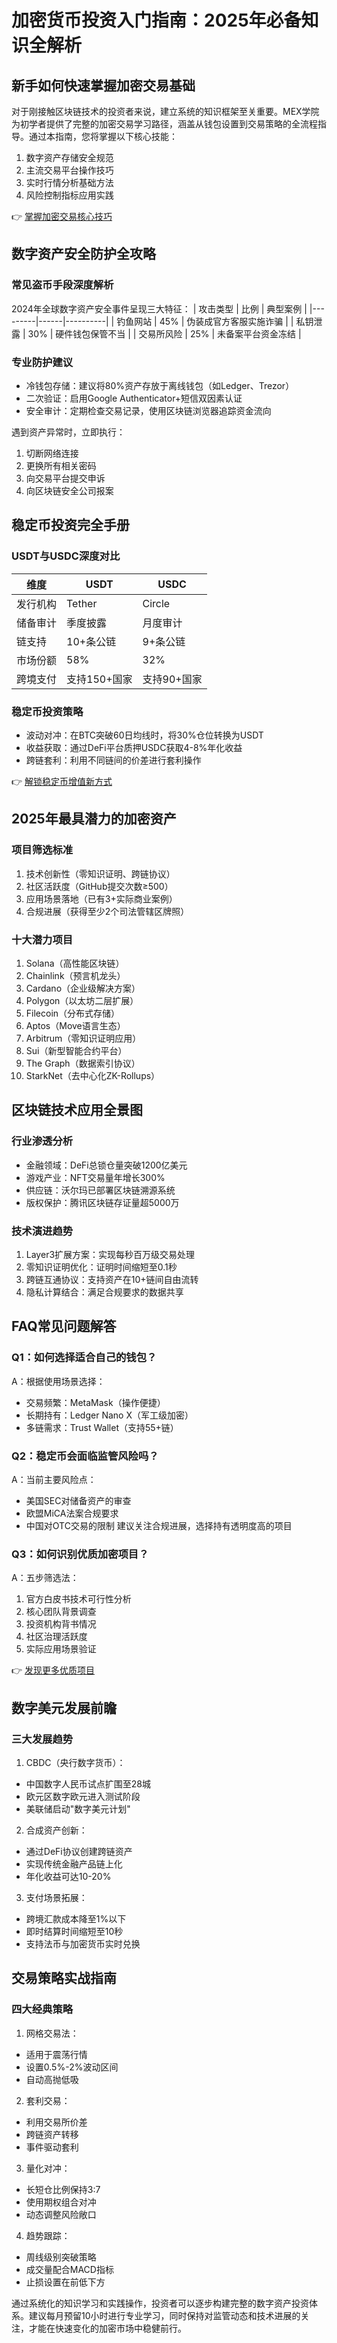 # 加密货币投资入门指南：2025年必备知识全解析

## 新手如何快速掌握加密交易基础
对于刚接触区块链技术的投资者来说，建立系统的知识框架至关重要。MEX学院为初学者提供了完整的加密交易学习路径，涵盖从钱包设置到交易策略的全流程指导。通过本指南，您将掌握以下核心技能：

1. 数字资产存储安全规范
2. 主流交易平台操作技巧
3. 实时行情分析基础方法
4. 风险控制指标应用实践

👉 [掌握加密交易核心技巧](https://bit.ly/okx_welcome)

## 数字资产安全防护全攻略
### 常见盗币手段深度解析
2024年全球数字资产安全事件呈现三大特征：
| 攻击类型 | 比例 | 典型案例 |
|---------|------|----------|
| 钓鱼网站 | 45% | 伪装成官方客服实施诈骗 |
| 私钥泄露 | 30% | 硬件钱包保管不当 |
| 交易所风险 | 25% | 未备案平台资金冻结 |

### 专业防护建议
- 冷钱包存储：建议将80%资产存放于离线钱包（如Ledger、Trezor）
- 二次验证：启用Google Authenticator+短信双因素认证
- 安全审计：定期检查交易记录，使用区块链浏览器追踪资金流向

遇到资产异常时，立即执行：
1. 切断网络连接
2. 更换所有相关密码
3. 向交易平台提交申诉
4. 向区块链安全公司报案

## 稳定币投资完全手册
### USDT与USDC深度对比
| 维度        | USDT               | USDC               |
|-------------|--------------------|--------------------|
| 发行机构    | Tether             | Circle             |
| 储备审计    | 季度披露          | 月度审计           |
| 链支持      | 10+条公链         | 9+条公链          |
| 市场份额    | 58%               | 32%                |
| 跨境支付    | 支持150+国家       | 支持90+国家        |

### 稳定币投资策略
- 波动对冲：在BTC突破60日均线时，将30%仓位转换为USDT
- 收益获取：通过DeFi平台质押USDC获取4-8%年化收益
- 跨链套利：利用不同链间的价差进行套利操作

👉 [解锁稳定币增值新方式](https://bit.ly/okx_welcome)

## 2025年最具潜力的加密资产
### 项目筛选标准
1. 技术创新性（零知识证明、跨链协议）
2. 社区活跃度（GitHub提交次数≥500）
3. 应用场景落地（已有3+实际商业案例）
4. 合规进展（获得至少2个司法管辖区牌照）

### 十大潜力项目
1. Solana（高性能区块链）
2. Chainlink（预言机龙头）
3. Cardano（企业级解决方案）
4. Polygon（以太坊二层扩展）
5. Filecoin（分布式存储）
6. Aptos（Move语言生态）
7. Arbitrum（零知识证明应用）
8. Sui（新型智能合约平台）
9. The Graph（数据索引协议）
10. StarkNet（去中心化ZK-Rollups）

## 区块链技术应用全景图
### 行业渗透分析
- 金融领域：DeFi总锁仓量突破1200亿美元
- 游戏产业：NFT交易量年增长300%
- 供应链：沃尔玛已部署区块链溯源系统
- 版权保护：腾讯区块链存证量超5000万

### 技术演进趋势
1. Layer3扩展方案：实现每秒百万级交易处理
2. 零知识证明优化：证明时间缩短至0.1秒
3. 跨链互通协议：支持资产在10+链间自由流转
4. 隐私计算结合：满足合规要求的数据共享

## FAQ常见问题解答
### Q1：如何选择适合自己的钱包？
A：根据使用场景选择：
- 交易频繁：MetaMask（操作便捷）
- 长期持有：Ledger Nano X（军工级加密）
- 多链需求：Trust Wallet（支持55+链）

### Q2：稳定币会面临监管风险吗？
A：当前主要风险点：
- 美国SEC对储备资产的审查
- 欧盟MiCA法案合规要求
- 中国对OTC交易的限制
建议关注合规进展，选择持有透明度高的项目

### Q3：如何识别优质加密项目？
A：五步筛选法：
1. 官方白皮书技术可行性分析
2. 核心团队背景调查
3. 投资机构背书情况
4. 社区治理活跃度
5. 实际应用场景验证

👉 [发现更多优质项目](https://bit.ly/okx_welcome)

## 数字美元发展前瞻
### 三大发展趋势
1. CBDC（央行数字货币）：
- 中国数字人民币试点扩围至28城
- 欧元区数字欧元进入测试阶段
- 美联储启动"数字美元计划"

2. 合成资产创新：
- 通过DeFi协议创建跨链资产
- 实现传统金融产品链上化
- 年化收益可达10-20%

3. 支付场景拓展：
- 跨境汇款成本降至1%以下
- 即时结算时间缩短至10秒
- 支持法币与加密货币实时兑换

## 交易策略实战指南
### 四大经典策略
1. 网格交易法：
- 适用于震荡行情
- 设置0.5%-2%波动区间
- 自动高抛低吸

2. 套利交易：
- 利用交易所价差
- 跨链资产转移
- 事件驱动套利

3. 量化对冲：
- 长短仓比例保持3:7
- 使用期权组合对冲
- 动态调整风险敞口

4. 趋势跟踪：
- 周线级别突破策略
- 成交量配合MACD指标
- 止损设置在前低下方

通过系统化的知识学习和实践操作，投资者可以逐步构建完整的数字资产投资体系。建议每月预留10小时进行专业学习，同时保持对监管动态和技术进展的关注，才能在快速变化的加密市场中稳健前行。